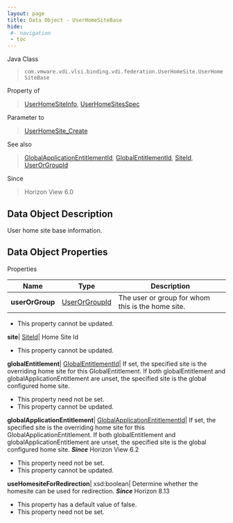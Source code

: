 ```yaml
---
layout: page
title: Data Object - UserHomeSiteBase
hide:
 #- navigation
 - toc
---
```






Java Class  
> `com.vmware.vdi.vlsi.binding.vdi.federation.UserHomeSite.UserHomeSiteBase`

Property of  
> [UserHomeSiteInfo](vdi.federation.UserHomeSite.UserHomeSiteInfo.md#field_detail), [UserHomeSitesSpec](vdi.federation.UserHomeSite.UserHomeSitesSpec.md#field_detail)

Parameter to  
> [UserHomeSite_Create](vdi.federation.UserHomeSite.md#create)

See also  
> [GlobalApplicationEntitlementId](vdi.entity.GlobalApplicationEntitlementId.md), [GlobalEntitlementId](vdi.entity.GlobalEntitlementId.md), [SiteId](vdi.entity.SiteId.md), [UserOrGroupId](vdi.entity.UserOrGroupId.md)

Since  
> Horizon View 6.0


## Data Object Description 

User home site base information. 

## Data Object Properties

Properties

Name |  Type |  Description   
---|---|---  
**userOrGroup**| [UserOrGroupId](vdi.entity.UserOrGroupId.md)|  The user or group for whom this is the home site.   


 * This property cannot be updated.

  
**site**| [SiteId](vdi.entity.SiteId.md)|  Home Site Id   


 * This property cannot be updated.

  
**globalEntitlement**| [GlobalEntitlementId](vdi.entity.GlobalEntitlementId.md)|  If set, the specified site is the overriding home site for this GlobalEntitlement. If both globalEntitlement and globalApplicationEntitlement are unset, the specified site is the global configured home site.   


 * This property need not be set.
 * This property cannot be updated.

  
**globalApplicationEntitlement**| [GlobalApplicationEntitlementId](vdi.entity.GlobalApplicationEntitlementId.md)|  If set, the specified site is the overriding home site for this GlobalApplicationEntitlement. If both globalEntitlement and globalApplicationEntitlement are unset, the specified site is the global configured home site.  **_Since_** Horizon View 6.2  


 * This property need not be set.
 * This property cannot be updated.

  
**useHomesiteForRedirection**|  xsd:boolean|  Determine whether the homesite can be used for redirection.  **_Since_** Horizon 8.13  


  * This property has a default value of false.
 * This property need not be set.

  
  

  
